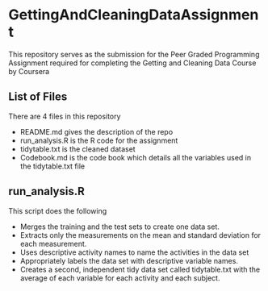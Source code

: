 # GettingAndCleaningDataAssignment
This repository serves as the submission for the Peer Graded Programming Assignment required for completing the Getting and Cleaning Data Course by Coursera

## List of Files
There are 4 files in this repository
- README.md gives the description of the repo
- run_analysis.R is the R code for the assignment
- tidytable.txt is the cleaned dataset
- Codebook.md is the code book which details all the variables used in the tidytable.txt file

## run_analysis.R
This script does the following
- Merges the training and the test sets to create one data set.
- Extracts only the measurements on the mean and standard deviation for each measurement.
- Uses descriptive activity names to name the activities in the data set
- Appropriately labels the data set with descriptive variable names.
- Creates a second, independent tidy data set called tidytable.txt with the average of each variable for each activity and each subject.
